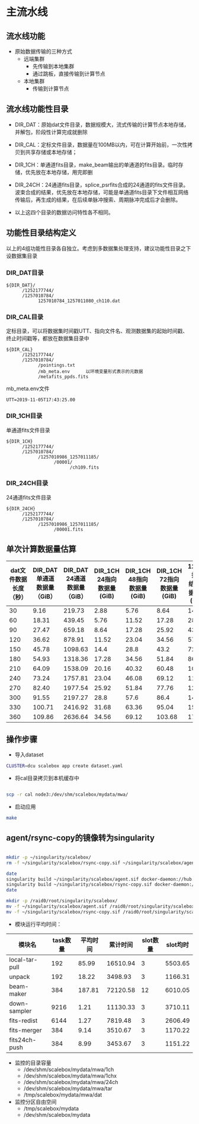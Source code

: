 # 主流水线

## 流水线功能

- 原始数据传输的三种方式
  - 远端集群
    - 先传输到本地集群
    - 通过跳板，直接传输到计算节点
  - 本地集群
    - 传输到计算节点



## 流水线功能性目录
- DIR_DAT：原始dat文件目录，数据规模大，流式传输的计算节点本地存储，并解包，阶段性计算完成就删除
- DIR_CAL：定标文件目录，数据量在100MB以内，可在计算开始前，一次性拷贝到共享存储或本地存储；
- DIR_1CH：单通道fits目录，make_beam输出的单通道的fits目录。临时存储，优先放在本地存储，用完即删
- DIR_24CH：24通道fits目录，splice_psrfits合成的24通道的fits文件目录。波束合成的结果，优先放在本地存储，可能是单通道fits目录下文件相互网络传输后，再生成的结果，在后续单脉冲搜索、周期脉冲完成后才会删除。

- 以上这四个目录的数据访问特性各不相同。

## 功能性目录结构定义

以上的4组功能性目录各自独立。考虑到多数据集处理支持，建议功能性目录之下设数据集目录

### DIR_DAT目录

```
${DIR_DAT}/
      /1252177744/
      /1257010784/
            1257010784_1257011080_ch110.dat
```

### DIR_CAL目录
定标目录，可以将数据集时间戳UTT、指向文件名、观测数据集的起始时间戳、终止时间戳等，都放在数据集目录中
```
${DIR_CAL}
      /1252177744/
      /1257010784/
            /pointings.txt
            /mb_meta.env      以环境变量形式表示的元数据
            /metafits_ppds.fits
```

mb_meta.env文件
```
UTT=2019-11-05T17:43:25.00
```

### DIR_1CH目录
  单通道fits文件目录

```
${DIR_1CH}
      /1252177744/
      /1257010784/
            /1257010986_1257011185/
                  /00001/
                        /ch109.fits
```

### DIR_24CH目录
24通道fits文件目录

```
${DIR_24CH}
      /1252177744/
      /1257010784/
            /1257010986_1257011185/
                  /00001.fits
```

## 单次计算数据量估算

|  dat文件数据长度（秒） | DIR_DAT单通道<br/>数据量（GiB） | DIR_DAT 24通道<br/>数据量（GiB） | DIR_1CH 24指向<br/>数据量(GiB) | DIR_1CH 48指向<br/>数据量(GiB)  | DIR_1CH 72指向<br/>数据量(GiB) | 12000指向<br/>结果数据总量(GiB) |
|  ----  | ---- | ---- | ---- | ---- | ---- | ---- |
| 30  | 9.16   | 219.73   | 2.88  | 5.76  | 8.64  | 1440  |
| 60  | 18.31  | 439.45   | 5.76  | 11.52 | 17.28 | 2880  |
| 90  | 27.47  | 659.18   | 8.64  | 17.28 | 25.92 | 4320  |
| 120 | 36.62  | 878.91   | 11.52 | 23.04 | 34.56 | 5760  |
| 150 | 45.78  | 1098.63  | 14.4  | 28.8  | 43.2  | 7200  |
| 180 | 54.93  | 1318.36  | 17.28 | 34.56 | 51.84 | 8640  |
| 210 | 64.09  | 1538.09  | 20.16 | 40.32 | 60.48 | 10080 |
| 240 | 73.24  | 1757.81  | 23.04 | 46.08 | 69.12 | 11520 |
| 270 | 82.40  | 1977.54  | 25.92 | 51.84 | 77.76 | 12960 |
| 300 | 91.55  | 2197.27  | 28.8  | 57.6  | 86.4  | 14400 |
| 330 | 100.71  | 2416.92  | 31.68  | 63.36  | 95.04  | 15840 |
| 360 | 109.86  | 2636.64  | 34.56  | 69.12  | 103.68 | 17280 |



## 操作步骤

- 导入dataset

```sh
CLUSTER=dcu scalebox app create dataset.yaml
```

- 将cal目录拷贝到本机缓存中

```sh

scp -r cal node3:/dev/shm/scalebox/mydata/mwa/

```

- 启动应用
```sh
make
```

## agent/rsync-copy的镜像转为singularity

```sh

mkdir -p ~/singularity/scalebox/
rm -f ~/singularity/scalebox/rsync-copy.sif ~/singularity/scalebox/agent.sif

date
singularity build ~/singularity/scalebox/agent.sif docker-daemon://hub.cstcloud.cn/scalebox/agent:latest
singularity build ~/singularity/scalebox/rsync-copy.sif docker-daemon://hub.cstcloud.cn/scalebox/rsync-copy:latest
date

mkdir -p /raid0/root/singularity/scalebox/
mv -f ~/singularity/scalebox/agent.sif /raid0/root/singularity/scalebox/
mv -f ~/singularity/scalebox/rsync-copy.sif /raid0/root/singularity/scalebox/

```

- 模块运行平均时间：

| 模块名        | task数量 | 平均时间 | 累计时间  | slot数量 | slot均时  |
| -------------- | ------ | ------ | -------- | ------ | ------- |
| local-tar-pull | 192    | 85.99  | 16510.94 | 3      | 5503.65 |
| unpack         | 192    | 18.22  | 3498.93  | 3      | 1166.31 |
| beam-maker     | 384    | 187.81 | 72120.58 | 12     | 6010.05 |
| down-sampler   | 9216   | 1.21   | 11130.33 | 3      | 3710.11 |
| fits-redist    | 6144   | 1.27   | 7819.48  | 3      | 2606.49 |
| fits-merger    | 384    | 9.14   | 3510.67  | 3      | 1170.22 |
| fits24ch-push  | 384    | 8.99   | 3453.67  | 3      | 1151.22 |


- 监控的目录容量
  - /dev/shm/scalebox/mydata/mwa/1ch
  - /dev/shm/scalebox/mydata/mwa/1chx
  - /dev/shm/scalebox/mydata/mwa/24ch
  - /dev/shm/scalebox/mydata/mwa/tar
  - /tmp/scalebox/mydata/mwa/dat
- 监控分区自由空间
  - /tmp/scalebox/mydata
  - /dev/shm/scalebox/mydata

